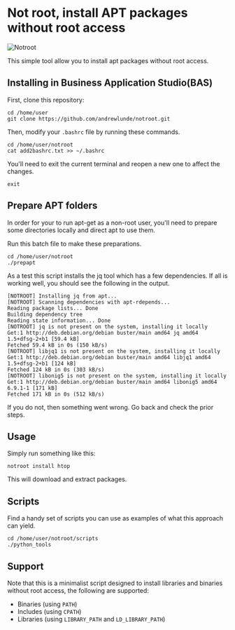 # Not root, install APT packages without root access

![Notroot](notroot.png)

This simple tool allow you to install apt packages without root
access.

## Installing in Business Application Studio(BAS)

First, clone this repository:

```
cd /home/user
git clone https://github.com/andrewlunde/notroot.git

```

Then, modify your `.bashrc` file by running these commands.
```
cd /home/user/notroot
cat add2bashrc.txt >> ~/.bashrc

```
You'll need to exit the current terminal and reopen a new one to affect the changes.
```
exit

```

## Prepare APT folders

In order for your to run apt-get as a non-root user, you'll need to prepare some directories locally and direct apt to use them.

Run this batch file to make these preparations.

```
cd /home/user/notroot
./prepapt

```

As a test this script installs the jq tool which has a few dependencies.  If all is working well, you should see the following in the output.
```
[NOTROOT] Installing jq from apt...
[NOTROOT] Scanning dependencies with apt-rdepends...
Reading package lists... Done
Building dependency tree       
Reading state information... Done
[NOTROOT] jq is not present on the system, installing it locally
Get:1 http://deb.debian.org/debian buster/main amd64 jq amd64 1.5+dfsg-2+b1 [59.4 kB]
Fetched 59.4 kB in 0s (150 kB/s)
[NOTROOT] libjq1 is not present on the system, installing it locally
Get:1 http://deb.debian.org/debian buster/main amd64 libjq1 amd64 1.5+dfsg-2+b1 [124 kB]
Fetched 124 kB in 0s (303 kB/s)  
[NOTROOT] libonig5 is not present on the system, installing it locally
Get:1 http://deb.debian.org/debian buster/main amd64 libonig5 amd64 6.9.1-1 [171 kB]
Fetched 171 kB in 0s (512 kB/s)    
```

If you do not, then something went wrong.  Go back and check the prior steps.

## Usage

Simply run something like this:

    notroot install htop

This will download and extract packages.

## Scripts

Find a handy set of scripts you can use as examples of what this approach can yield.

```
cd /home/user/notroot/scripts
./python_tools

```

## Support 

Note that this is a minimalist script designed to install libraries 
and binaries without root access, the following are supported:

* Binaries (using `PATH`)
* Includes (using `CPATH`)
* Libraries (using `LIBRARY_PATH` and `LD_LIBRARY_PATH`)

